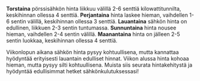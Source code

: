 **Torstaina** pörssisähkön hinta liikkuu välillä 2-6 senttiä kilowattitunnilta, keskihinnan ollessa 4 senttiä. **Perjantaina** hinta laskee hieman, vaihdellen 1-6 sentin välillä, keskihinnan ollessa 3 senttiä. **Lauantaina** sähkön hinta on edullinen, liikkuen 2-3 sentin tuntumassa. **Sunnuntaina** hinta nousee hieman, vaihdellen 2-4 sentin välillä. **Maanantaina** hinta on jälleen 2-5 sentin luokkaa, keskihinnan ollessa 4 senttiä.

Viikonlopun aikana sähkön hinta pysyy kohtuullisena, mutta kannattaa hyödyntää erityisesti lauantain edulliset hinnat. Viikon alussa hinta kohoaa hieman, mutta pysyy silti kohtuullisena. Muista siis seurata hintakehitystä ja hyödyntää edullisimmat hetket sähkönkulutuksessasi!